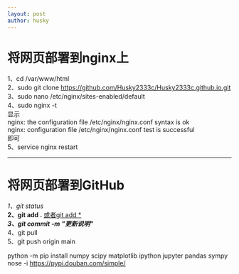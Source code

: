 ```yaml
---
layout: post
author: husky
---
```

# 将网页部署到nginx上

1、cd /var/www/html  
2、sudo git clone https://github.com/Husky2333c/Husky2333c.github.io.git  
3、sudo nano /etc/nginx/sites-enabled/default  
4、sudo nginx -t  
显示  
nginx: the configuration file /etc/nginx/nginx.conf syntax is ok  
nginx: configuration file /etc/nginx/nginx.conf test is successful  
即可  
5、service nginx restart

***

# 将网页部署到GitHub  
*1、git status*  
**2、git add .**  <u>或者git add *</u>  
***3、git commit -m "更新说明"***  
4、git pull  
5、git push origin main     

python -m pip install numpy scipy matplotlib ipython jupyter pandas sympy nose -i https://pypi.douban.com/simple/
